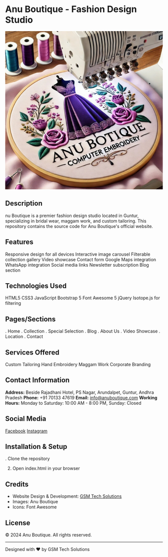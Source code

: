 # Anu Boutique - Fashion Design Studio
![Anu Boutique Logo](images/shopping-bag-icon.png)
## Description
nu Boutique is a premier fashion design studio located in Guntur, specializing in bridal wear, maggam work, and custom tailoring. This repository contains the source code for Anu Boutique's official website.
## Features
 Responsive design for all devices
 Interactive image carousel
 Filterable collection gallery
 Video showcase
 Contact form
 Google Maps integration
 WhatsApp integration
 Social media links
 Newsletter subscription
 Blog section
## Technologies Used
 HTML5
 CSS3
 JavaScript
 Bootstrap 5
 Font Awesome 5
 jQuery
 Isotope.js for filtering
## Pages/Sections
. Home
. Collection
. Special Selection
. Blog
. About Us
. Video Showcase
. Location
. Contact
## Services Offered
 Custom Tailoring
 Hand Embroidery
 Maggam Work
 Corporate Branding
## Contact Information
 **Address:** Beside Rajadhani Hotel, PS Nagar, Arundalpet, Guntur, Andhra Pradesh
 **Phone:** +91 70133 47619
 **Email:** info@anuboutique.com
 **Working Hours:** Monday to Saturday: 10:00 AM - 8:00 PM, Sunday: Closed
## Social Media
 [Facebook](https://www.facebook.com/anuboutiquesfashionstudio/)
 [Instagram](https://www.instagram.com/anuboutiquesguntur/)
## Installation & Setup
. Clone the repository

2. Open index.html in your browser

## Credits
- Website Design & Development: [GSM Tech Solutions](https://my-portfolio-ashen-two.vercel.app/)
- Images: Anu Boutique
- Icons: Font Awesome

## License
© 2024 Anu Boutique. All rights reserved.

---
Designed with ❤️ by GSM Tech Solutions
